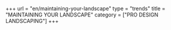 +++
url = "en/maintaining-your-landscape"
type = "trends"
title = "MAINTAINING YOUR LANDSCAPE"
category = ["PRO DESIGN LANDSCAPING"]
+++